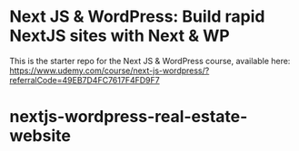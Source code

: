 # Next JS & WordPress: Build rapid NextJS sites with Next & WP
This is the starter repo for the Next JS & WordPress course, available here:
https://www.udemy.com/course/next-js-wordpress/?referralCode=49EB7D4FC7617F4FD9F7
# nextjs-wordpress-real-estate-website
